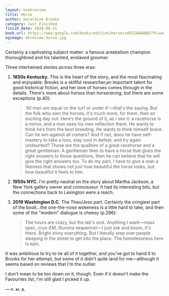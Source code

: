 ```yaml
---
layout: bookreview
title: Horse
author: Geraldine Brooks
category: Just Finished
finish_date: 2024-08-31
book_url: https://www.google.com/books/edition/Horse/xd5CEAAAQBAJ?hl=en&gbpv=0
ogimage: bkreview_horse.jpg
---
```

Certainly a captivating subject matter: a famous antebellum champion thoroughbred and his talented, enslaved groomer.

Three intertwined stories across three eras:
1. **1850s Kentucky.**  This is the heart of the story, and the most fascinating and enjoyable. Brooks is a skillful researcher,an important talent for good historical fiction, and her love of horses comes through in the details. There's more about *horses* than *horseracing*, but there are some exceptions (p.40):

	> 'All men are equal on the turf or under it'—that's the saying. But the folk who own the horses, it's much more, for them, than an exciting day out. Here’s the ground of it, as I see it: a racehorse is a mirror, and a man sees his own reflection there. He wants to think he’s from the best breeding. He wants to think himself brave. Can he win against all comers? And if not, does he have self-mastery to take a loss, stay cool in defeat, and try again undaunted? Those are the qualities of a great racehorse and a great gentleman. A gentleman likes to have a horse that gives the right answers to those questions, then he can believe that he will give the right answers too. To do my part, I have to give a man a likeness that shows not just how beautiful the horse looks, but how beautiful it feels to him.

2. **1950s NYC.** I'm pretty neutral on the story about Martha Jackson, a New York gallery owner and connoisseur. It had its interesting bits, but the connections back to Lexington were a reach.

3. **2019 Washington D.C.** The Theo/Jess part. Certainly the cringiest part of the book...the one-the-nose wokeness is a little hard to take, and then some of the "modern" dialogue is cheesy (p.266):

	> The hours are crazy, but the lab's sick. Anything I want—mass spec, cryo-EM, Illumina sequencer—I just ask and boom, it's there. Bright shiny everything. But I literally step over people sleeping in the street to get into the place. The homelessness here is epic.

It was ambitious to try to tie all of it together, and you've got to hand it to Brooks for her attempt, but some of it didn't quite land for me—although it seems based on reviews that I'm the outlier.

I don't mean to be too down on it, though. Even if it doesn't make the Favourites list, I'm still glad I picked it up.

— ᴘ. ᴍ. ʙ.